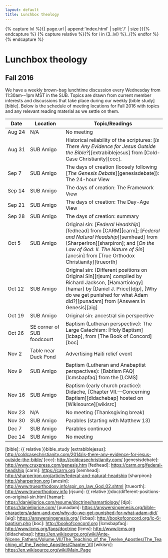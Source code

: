 ```yaml
---
layout: default
title: Lunchbox theology
---
```


{% capture lvl %}{{ page.url | append:'index.html' | split:'/' | size }}{% endcapture %}
{% capture relative %}{% for i in (3..lvl) %}../{% endfor %}{% endcapture %}

Lunchbox theology
=================

Fall 2016
----------------------------

We have a weekly brown-bag lunchtime discussion every Wednesday from
11:30am--1pm MST in the SUB. Topics are drawn from current member interests
and discussions that take place during our weekly [bible study][bible]. Below
is the schedule of meeting locations for Fall 2016 with topics and any
relevant reading material as we settle on them.

| Date        | Location       | Topic/Readings                           |
| ----------- | -------------- | ---------------------------------------- |
| Aug&nbsp;24 | N/A            | No meeting                               |
| Aug&nbsp;31 | SUB&nbsp;Amigo | Historical reliability of the scriptures: [*Is There Any Evidence for Jesus Outside the Bible?*][extrabiblejesus] from [Cold-Case Christianity][ccc]. |
| Sep&nbsp;7  | SUB&nbsp;Amigo | The days of creation (loosely following [*The Genesis Debate*][genesisdebate]): The 24-hour View |
| Sep&nbsp;14 | SUB&nbsp;Amigo | The days of creation: The Framework View |
| Sep&nbsp;21 | SUB&nbsp;Amigo | The days of creation: The Day-Age View   |
| Sep&nbsp;28 | SUB&nbsp;Amigo | The days of creation: summary            |
| Oct&nbsp;5  | SUB&nbsp;Amigo | Original sin: [*Federal Headship*][fedhead] from [CARM][carm]; [*Federal and Natural Headship*][semhead] from [SharperIron][sharpiron]; and [*On the Law of God: II. The Nature of Sin*][ancsin] from [True Orthodox Christianity][trueorth] |
| Oct&nbsp;12 | SUB&nbsp;Amigo | Original sin: [Different positions on Original Sin][rjsum] compiled by Richard Jackson, [Hamartiology][hamar] by [Daniel J. Price][djp], [Why do we get punished for what Adam did?][punadam] from [Answers in Genesis][aig] |
| Oct&nbsp;19 | SUB&nbsp;Amigo | Original sin: ancestral sin perspective  |
| Oct&nbsp;26 | SE corner of SUB foodcourt | Baptism (Lutheran perspective): The Large Catechism: [Holy Baptism][lcbap], from [The Book of Concord][boc] |
| Nov&nbsp;2  | Table near Duck Pond | Advertising Haiti relief event     |
| Nov&nbsp;9  | SUB&nbsp;Amigo | Baptism (Lutheran and Anabaptist perspectives): [Babtism FAQ][lcmsbapfaq] from the [LCMS]                                      |
| Nov&nbsp;16 | SUB&nbsp;Amigo | Baptism (early church practice): Didache, [Chapter VII.&mdash;Concerning Baptism][didachebap] hosted on [Wikisource][wikisrc] |
| Nov&nbsp;23 | N/A            | No meeting (Thanksgiving break)          |
| Nov&nbsp;30 | SUB&nbsp;Amigo | Parables (starting with Matthew 13)      |
| Dec&nbsp;7  | SUB&nbsp;Amigo | Parables continued                       |
| Dec&nbsp;14 | SUB&nbsp;Amigo | No meeting                               |

[bible]: {{ relative }}bible_study
[extrabiblejesus]: http://coldcasechristianity.com/2014/is-there-any-evidence-for-jesus-outside-the-bible/
[ccc]: http://coldcasechristianity.com/
[genesisdebate]: http://www.cruxpress.com/genesis.htm
[fedhead]: https://carm.org/federal-headship
[carm]: https://carm.org
[semhead]: http://sharperiron.org/article/federal-and-natural-headship
[sharpiron]: http://sharperiron.org
[ancsin]: http://www.trueorthodoxy.info/spir_on_law_God_02.shtml
[trueorth]: http://www.trueorthodoxy.info
[rjsum]: {{ relative }}doc/different-positions-on-original-sin.html
[hamar]: https://danieljprice.com/resume/doctrine/hamartiology/
[djp]: https://danieljprice.com/
[punadam]: https://answersingenesis.org/bible-characters/adam-and-eve/why-do-we-get-punished-for-what-adam-did/
[aig]: https://answersingenesis.org/
[lcbap]: http://bookofconcord.org/lc-6-baptism.php
[boc]: http://bookofconcord.org
[lcmsbapfaq]: http://www.lcms.org/faqs/doctrine
[lcms]: http://www.lcms.org
[didachebap]: https://en.wikisource.org/wiki/Ante-Nicene_Fathers/Volume_VII/The_Teaching_of_the_Twelve_Apostles/The_Teaching_of_the_Twelve_Apostles/Chapter_VII
[wikisrc]: https://en.wikisource.org/wiki/Main_Page
